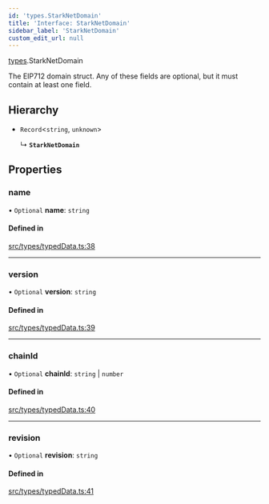 ```yaml
---
id: 'types.StarkNetDomain'
title: 'Interface: StarkNetDomain'
sidebar_label: 'StarkNetDomain'
custom_edit_url: null
---
```


[types](../namespaces/types.md).StarkNetDomain

The EIP712 domain struct. Any of these fields are optional, but it must contain at least one field.

## Hierarchy

- `Record`<`string`, `unknown`\>

  ↳ **`StarkNetDomain`**

## Properties

### name

• `Optional` **name**: `string`

#### Defined in

[src/types/typedData.ts:38](https://github.com/starknet-io/starknet.js/blob/v5.29.0/src/types/typedData.ts#L38)

---

### version

• `Optional` **version**: `string`

#### Defined in

[src/types/typedData.ts:39](https://github.com/starknet-io/starknet.js/blob/v5.29.0/src/types/typedData.ts#L39)

---

### chainId

• `Optional` **chainId**: `string` \| `number`

#### Defined in

[src/types/typedData.ts:40](https://github.com/starknet-io/starknet.js/blob/v5.29.0/src/types/typedData.ts#L40)

---

### revision

• `Optional` **revision**: `string`

#### Defined in

[src/types/typedData.ts:41](https://github.com/starknet-io/starknet.js/blob/v5.29.0/src/types/typedData.ts#L41)
